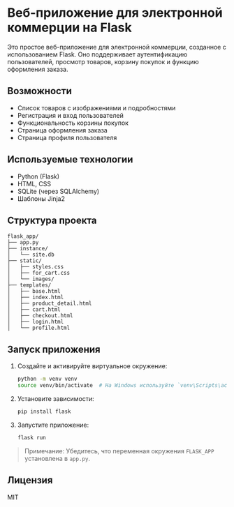 # Веб-приложение для электронной коммерции на Flask

Это простое веб-приложение для электронной коммерции, созданное с использованием Flask. Оно поддерживает аутентификацию пользователей, просмотр товаров, корзину покупок и функцию оформления заказа.

## Возможности

- Список товаров с изображениями и подробностями
- Регистрация и вход пользователей
- Функциональность корзины покупок
- Страница оформления заказа
- Страница профиля пользователя

## Используемые технологии

- Python (Flask)
- HTML, CSS
- SQLite (через SQLAlchemy)
- Шаблоны Jinja2

## Структура проекта

```
flask_app/
├── app.py
├── instance/
│   └── site.db
├── static/
│   ├── styles.css
│   ├── for_cart.css
│   └── images/
├── templates/
│   ├── base.html
│   ├── index.html
│   ├── product_detail.html
│   ├── cart.html
│   ├── checkout.html
│   ├── login.html
│   └── profile.html
```

## Запуск приложения

1. Создайте и активируйте виртуальное окружение:
    ```bash
    python -m venv venv
    source venv/bin/activate  # На Windows используйте `venv\Scripts\activate`
    ```

2. Установите зависимости:
    ```bash
    pip install flask
    ```

3. Запустите приложение:
    ```bash
    flask run
    ```

> Примечание: Убедитесь, что переменная окружения `FLASK_APP` установлена в `app.py`.

## Лицензия

MIT